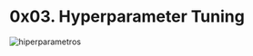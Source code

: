 # 0x03. Hyperparameter Tuning


![hiperparametros](https://user-images.githubusercontent.com/85587286/204335176-2ab0ffeb-67ce-46b2-b7b4-b77d4ed171e4.gif)


